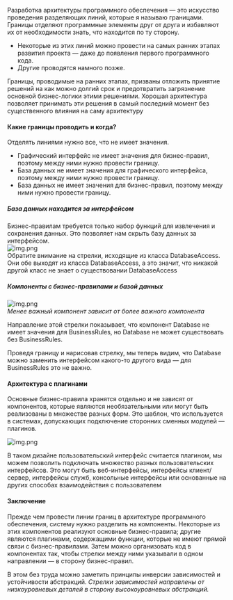 Разработка архитектуры программного обеспечения — это искусство проведения разделяющих линий, которые я называю границами. 
Границы отделяют программные
элементы друг от друга и избавляют их от необходимости знать, что находится по ту сторону. 
- Некоторые из этих линий можно провести на самых ранних этапах развития проекта — даже до появления первого программного кода.
- Другие проводятся намного позже. 

Границы, проводимые на ранних этапах, призваны отложить принятие решений на как  можно долгий срок и предотвратить загрязнение основной бизнес-логики  этими
решениями. 
Хорошая архитектура позволяет принимать эти решения в самый последний момент без существенного влияния на саму архитектуру

#### Какие границы проводить и когда?

Отделять линиями нужно все, что не имеет значения. 
- Графический интерфейс не имеет значения для бизнес-правил, поэтому между ними нужно
провести границу. 
- База данных не имеет значения для графического интерфейса, поэтому между ними нужно провести границу. 
- База данных не имеет значения для бизнес-правил, поэтому между ними нужно провести границу.

##### База данных находится за интерфейсом
Бизнес-правилам требуется только набор функций для извлечения и сохранения данных. Это позволяет нам скрыть базу данных за интерфейсом.  
![img.png](картинки/img_1.png)  
Обратите внимание на стрелки, исходящие из класса DatabaseAccess. Они
обе выходят из класса DatabaseAccess, а это значит, что никакой другой класс
не знает о существовании DatabaseAccess

##### Компоненты с бизнес-правилами и базой данных

![img.png](картинки/img_2.png)   
_Менее важный компонент зависит от более важного компонента_

Направление этой стрелки показывает, что компонент Database не имеет значения для BusinessRules, но Database не может существовать без BusinessRules.

Проведя границу и нарисовав стрелку, мы теперь видим, что Database можно заменить интерфейсом какого-то другого вида — для BusinessRules это не важно.

#### Архитектура с плагинами

Основные бизнес-правила хранятся отдельно и не зависят от компонентов, которые являются необязательными или могут быть реализованы в множестве разных форм. Это шаблон, что используется в системах, допускающих подключение сторонних сменных модулей — плагинов.

![img.png](картинки/img_3.png)

В таком дизайне пользовательский интерфейс считается плагином, мы можем позволить подключать множество разных пользовательских интерфейсов. Это могут быть веб-интерфейсы, интерфейсы клиент/сервер, интерфейсы служб, консольные интерфейсы или основанные на других способах взаимодействия с пользователем

#### Заключение  
Прежде чем провести линии границ в архитектуре программного обеспечения, систему нужно разделить на компоненты. Некоторые из этих компонентов реализуют основные бизнес-правила; другие являются плагинами, содержащими функции, которые не имеют прямой связи с бизнес-правилами. Затем можно организовать код в компонентах так, чтобы стрелки между ними указывали в одном направлении — в сторону бизнес-правил.

В этом без труда можно заметить принципы инверсии зависимостей и устойчивости абстракций. _Стрелки зависимостей направлены от низкоуровневых деталей в сторону высокоуровневых абстракций._
